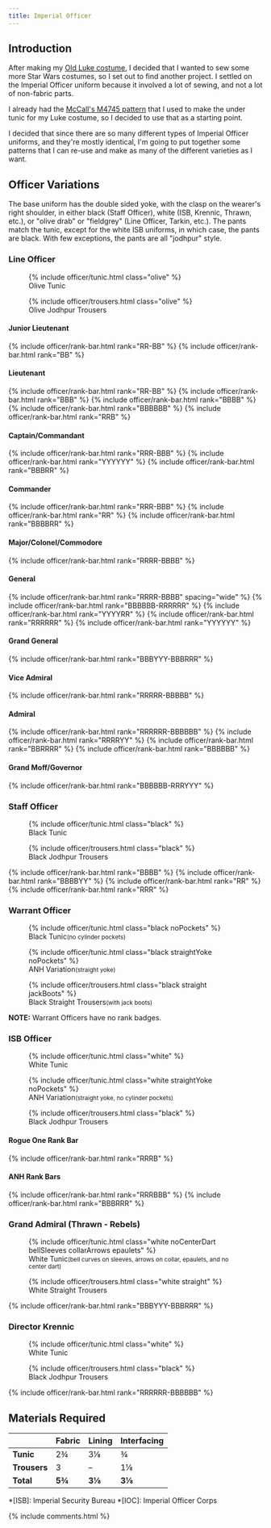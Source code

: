 ```yaml
---
title: Imperial Officer
---
```


<link rel="stylesheet" type="text/css" href="{{ '/assets/css/imperial-officer.css?v=' | append: site.github.build_revision | relative_url }}" />

## Introduction

After making my [Old Luke costume](/costuming/luke-tfa.html), I decided that I wanted to sew some more Star Wars costumes, so I set out to find another project. I settled on the Imperial Officer uniform because it involved a lot of sewing, and not a lot of non-fabric parts.

I already had the [McCall's M4745 pattern](https://mccallpattern.mccall.com/m4745) that I used to make the under tunic for my Luke costume, so I decided to use that as a starting point.

I decided that since there are so many different types of Imperial Officer uniforms, and they're mostly identical, I'm going to put together some patterns that I can re-use and make as many of the different varieties as I want.

## Officer Variations
The base uniform has the double sided yoke, with the clasp on the wearer's right shoulder, in either black (Staff Officer), white (ISB, Krennic, Thrawn, etc.), or "olive drab" or "fieldgrey" (Line Officer, Tarkin, etc.). The pants match the tunic, except for the white ISB uniforms, in which case, the pants are black. With few exceptions, the pants are all "jodhpur" style.

### Line Officer
<figure>
	{% include officer/tunic.html class="olive" %}
	<figcaption>Olive Tunic</figcaption>
</figure>
<figure>
	{% include officer/trousers.html class="olive" %}
	<figcaption>Olive Jodhpur Trousers</figcaption>
</figure>

#### Junior Lieutenant
{% include officer/rank-bar.html rank="RR-BB" %}
{% include officer/rank-bar.html rank="BB" %}

#### Lieutenant
{% include officer/rank-bar.html rank="RR-BB" %}
{% include officer/rank-bar.html rank="BBB" %}
{% include officer/rank-bar.html rank="BBBB" %}
{% include officer/rank-bar.html rank="BBBBBB" %}
{% include officer/rank-bar.html rank="RRB" %}

#### Captain/Commandant
{% include officer/rank-bar.html rank="RRR-BBB" %}
{% include officer/rank-bar.html rank="YYYYYY" %}
{% include officer/rank-bar.html rank="BBBRR" %}

#### Commander
{% include officer/rank-bar.html rank="RRR-BBB" %}
{% include officer/rank-bar.html rank="RR" %}
{% include officer/rank-bar.html rank="BBBBRR" %}

#### Major/Colonel/Commodore
{% include officer/rank-bar.html rank="RRRR-BBBB" %}

#### General
{% include officer/rank-bar.html rank="RRRR-BBBB" spacing="wide" %}
{% include officer/rank-bar.html rank="BBBBBB-RRRRRR" %}
{% include officer/rank-bar.html rank="YYYYRR" %}
{% include officer/rank-bar.html rank="RRRRRR" %}
{% include officer/rank-bar.html rank="YYYYYY" %}

#### Grand General
{% include officer/rank-bar.html rank="BBBYYY-BBBRRR" %}

#### Vice Admiral
{% include officer/rank-bar.html rank="RRRRR-BBBBB" %}

#### Admiral
{% include officer/rank-bar.html rank="RRRRRR-BBBBBB" %}
{% include officer/rank-bar.html rank="RRRRYY" %}
{% include officer/rank-bar.html rank="BBRRRR" %}
{% include officer/rank-bar.html rank="BBBBBB" %}

#### Grand Moff/Governor
{% include officer/rank-bar.html rank="BBBBBB-RRRYYY" %}

### Staff Officer
<figure>
	{% include officer/tunic.html class="black" %}
	<figcaption>Black Tunic</figcaption>
</figure>
<figure>
	{% include officer/trousers.html class="black" %}
	<figcaption>Black Jodhpur Trousers</figcaption>
</figure>

{% include officer/rank-bar.html rank="BBBB" %}
{% include officer/rank-bar.html rank="BBBBYY" %}
{% include officer/rank-bar.html rank="RR" %}
{% include officer/rank-bar.html rank="RRR" %}

### Warrant Officer
<figure>
	{% include officer/tunic.html class="black noPockets" %}
	<figcaption>Black Tunic<small>(no cylinder pockets)</small></figcaption>
</figure>
<figure>
	{% include officer/tunic.html class="black straightYoke noPockets" %}
	<figcaption>ANH Variation<small>(straight yoke)</small></figcaption>
</figure>
<figure>
	{% include officer/trousers.html class="black straight jackBoots" %}
	<figcaption>Black Straight Trousers<small>(with jack boots)</small></figcaption>
</figure>

**NOTE:** Warrant Officers have no rank badges.

### ISB Officer
<figure>
	{% include officer/tunic.html class="white" %}
	<figcaption>White Tunic</figcaption>
</figure>
<figure>
	{% include officer/tunic.html class="white straightYoke noPockets" %}
	<figcaption>ANH Variation<small>(straight yoke, no cylinder pockets)</small></figcaption>
</figure>
<figure>
	{% include officer/trousers.html class="black" %}
	<figcaption>Black Jodhpur Trousers</figcaption>
</figure>

#### Rogue One Rank Bar
{% include officer/rank-bar.html rank="RRRB" %}

#### ANH Rank Bars
{% include officer/rank-bar.html rank="RRRBBB" %}
{% include officer/rank-bar.html rank="BBBRRR" %}

### Grand Admiral (Thrawn - Rebels)
<figure>
	{% include officer/tunic.html class="white noCenterDart bellSleeves collarArrows epaulets" %}
	<figcaption>White Tunic<small>(bell curves on sleeves, arrows on collar, epaulets, and no center dart)</small></figcaption>
</figure>
<figure>
	{% include officer/trousers.html class="white straight" %}
	<figcaption>White Straight Trousers</figcaption>
</figure>

{% include officer/rank-bar.html rank="BBBYYY-BBBRRR" %}

### Director Krennic
<figure>
	{% include officer/tunic.html class="white" %}
	<figcaption>White Tunic</figcaption>
</figure>
<figure>
	{% include officer/trousers.html class="black" %}
	<figcaption>Black Jodhpur Trousers</figcaption>
</figure>

{% include officer/rank-bar.html rank="RRRRRR-BBBBBB" %}

## Materials Required

|  | **Fabric** | **Lining** | **Interfacing** |
|---|---|---|---|
| **Tunic** | 2¾ | 3⅛ | ¾ |
| **Trousers** | 3 | – | 1⅛ |
| **Total** | **5¾** | **3⅛** | **3⅛** |

*[ISB]: Imperial Security Bureau
*[IOC]: Imperial Officer Corps

<script type="text/javascript" src="{{ '/assets/js/imperial-officer.js?v=' | append: site.github.build_revision | relative_url }}"></script>

{% include comments.html %}
